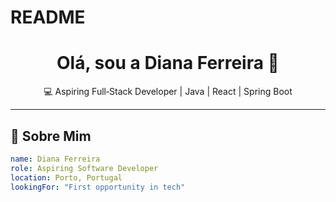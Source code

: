 # README
<div align="center">
  <h1>Olá, sou a Diana Ferreira 👋</h1>
  <p>💻 Aspiring Full‑Stack Developer | Java | React | Spring Boot</p>
</div>

---

## 🌱 Sobre Mim
```yaml
name: Diana Ferreira
role: Aspiring Software Developer
location: Porto, Portugal
lookingFor: "First opportunity in tech"
